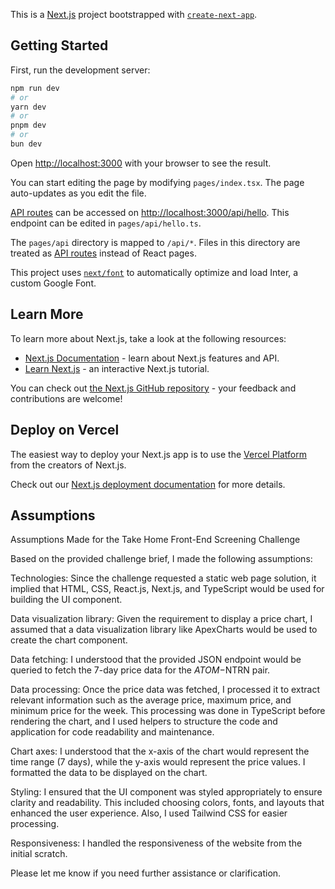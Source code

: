 This is a [Next.js](https://nextjs.org/) project bootstrapped with [`create-next-app`](https://github.com/vercel/next.js/tree/canary/packages/create-next-app).

## Getting Started

First, run the development server:

```bash
npm run dev
# or
yarn dev
# or
pnpm dev
# or
bun dev
```

Open [http://localhost:3000](http://localhost:3000) with your browser to see the result.

You can start editing the page by modifying `pages/index.tsx`. The page auto-updates as you edit the file.

[API routes](https://nextjs.org/docs/api-routes/introduction) can be accessed on [http://localhost:3000/api/hello](http://localhost:3000/api/hello). This endpoint can be edited in `pages/api/hello.ts`.

The `pages/api` directory is mapped to `/api/*`. Files in this directory are treated as [API routes](https://nextjs.org/docs/api-routes/introduction) instead of React pages.

This project uses [`next/font`](https://nextjs.org/docs/basic-features/font-optimization) to automatically optimize and load Inter, a custom Google Font.

## Learn More

To learn more about Next.js, take a look at the following resources:

- [Next.js Documentation](https://nextjs.org/docs) - learn about Next.js features and API.
- [Learn Next.js](https://nextjs.org/learn) - an interactive Next.js tutorial.

You can check out [the Next.js GitHub repository](https://github.com/vercel/next.js/) - your feedback and contributions are welcome!

## Deploy on Vercel

The easiest way to deploy your Next.js app is to use the [Vercel Platform](https://vercel.com/new?utm_medium=default-template&filter=next.js&utm_source=create-next-app&utm_campaign=create-next-app-readme) from the creators of Next.js.

Check out our [Next.js deployment documentation](https://nextjs.org/docs/deployment) for more details.

## Assumptions

Assumptions Made for the Take Home Front-End Screening Challenge

Based on the provided challenge brief, I made the following assumptions:

Technologies: Since the challenge requested a static web page solution, it implied that HTML, CSS, React.js, Next.js, and TypeScript would be used for building the UI component.

Data visualization library: Given the requirement to display a price chart, I assumed that a data visualization library like ApexCharts would be used to create the chart component.

Data fetching: I understood that the provided JSON endpoint would be queried to fetch the 7-day price data for the $ATOM-$NTRN pair.

Data processing: Once the price data was fetched, I processed it to extract relevant information such as the average price, maximum price, and minimum price for the week. This processing was done in TypeScript before rendering the chart, and I used helpers to structure the code and application for code readability and maintenance.

Chart axes: I understood that the x-axis of the chart would represent the time range (7 days), while the y-axis would represent the price values. I formatted the data to be displayed on the chart.

Styling: I ensured that the UI component was styled appropriately to ensure clarity and readability. This included choosing colors, fonts, and layouts that enhanced the user experience. Also, I used Tailwind CSS for easier processing.

Responsiveness: I handled the responsiveness of the website from the initial scratch.

Please let me know if you need further assistance or clarification.